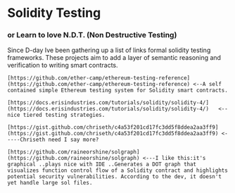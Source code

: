 # Solidity Testing

### or Learn to love N.D.T. (Non Destructive Testing)



Since D-day Ive been gathering up a list of links formal solidity testing frameworks. These projects aim to add a layer of semantic reasoning and verification to writing smart contracts. 

    [https://github.com/ether-camp/ethereum-testing-reference](https://github.com/ether-camp/ethereum-testing-reference) <--A self contained simple Ethereum testing system for Solidity smart contracts. 

    [https://docs.erisindustries.com/tutorials/solidity/solidity-4/](https://docs.erisindustries.com/tutorials/solidity/solidity-4/)   <--nice tiered testing strategies. 

    [https://gist.github.com/chriseth/c4a53f201cd17fc3dd5f8ddea2aa3ff9](https://gist.github.com/chriseth/c4a53f201cd17fc3dd5f8ddea2aa3ff9) <-----Chriseth need I say more?

    [https://github.com/raineorshine/solgraph](https://github.com/raineorshine/solgraph) <---I like this:it's graphical ..plays nice with IDE ..Generates a DOT graph that visualizes function control flow of a Solidity contract and highlights potential security vulnerabilities. According to the dev, it doesn't yet handle large sol files. 
